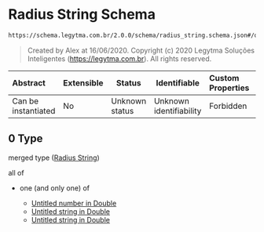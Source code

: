 # Radius String Schema

```txt
https://schema.legytma.com.br/2.0.0/schema/radius_string.schema.json#/oneOf/0
```




> Created by Alex at 16/06/2020.
> Copyright (c) 2020 Legytma Soluções Inteligentes (<https://legytma.com.br>). All rights reserved.
>

| Abstract            | Extensible | Status         | Identifiable            | Custom Properties | Additional Properties | Access Restrictions | Defined In                                                                  |
| :------------------ | ---------- | -------------- | ----------------------- | :---------------- | --------------------- | ------------------- | --------------------------------------------------------------------------- |
| Can be instantiated | No         | Unknown status | Unknown identifiability | Forbidden         | Allowed               | none                | [radius.schema.json\*](../schema/radius.schema.json) |

## 0 Type

merged type ([Radius String](radius-oneof-radius-string.md))

all of

-   one (and only one) of

    -   [Untitled number in Double](double-oneof-0.md)
    -   [Untitled string in Double](double-oneof-1.md)
    -   [Untitled string in Double](double-oneof-2.md)
